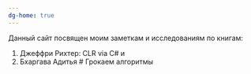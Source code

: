 ```yaml
---
dg-home: true
---
```


Данный сайт посвящен моим заметкам и исследованиям по книгам:
1. Джеффри Рихтер: CLR via C# и 
2. Бхаргава Адитья # Грокаем алгоритмы

